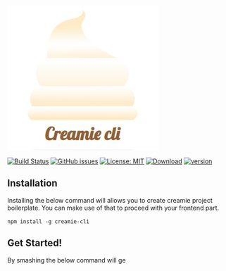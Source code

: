 ![creamie](https://raw.githubusercontent.com/Haribalajiravi/creamie-cli/master/creamie-title.jpg)

[![Build Status](https://travis-ci.org/Haribalajiravi/creamie-cli.svg?branch=master)](https://travis-ci.org/Haribalajiravi/creamie-cli) [![GitHub issues](https://img.shields.io/github/issues/Haribalajiravi/creamie-cli)](https://github.com/Haribalajiravi/creamie-cli/issues) [![License: MIT](https://img.shields.io/badge/License-MIT-yellow.svg)](https://opensource.org/licenses/MIT) [![Download](https://img.shields.io/npm/dt/creamie-cli.svg)](https://npmcharts.com/compare/creamie-cli?minimal=true) [![version](https://img.shields.io/npm/v/creamie-cli.svg)](https://www.npmjs.com/package/creamie-cli)

## Installation
Installing the below command will allows you to create creamie project boilerplate. You can make use of that to proceed with your frontend part.

    npm install -g creamie-cli

## Get Started!
By smashing the below command will ge


<!--stackedit_data:
eyJoaXN0b3J5IjpbMTY5ODIxOTIwMCwtOTQ2OTAxNTcxLC03OD
A5MjE5MzAsODA0ODg5MjY2LC0xMzE1NTQ3MTI3LC03MjYzMTQz
ODYsLTcyNDE5MzkwOCwtNDU5MTQxMDE2XX0=
-->